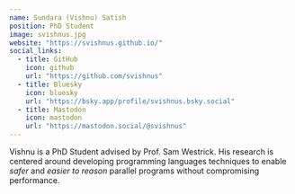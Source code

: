 ```yaml
---
name: Sundara (Vishnu) Satish
position: PhD Student
image: svishnus.jpg
website: "https://svishnus.github.io/"
social_links:
  - title: GitHub
    icon: github
    url: "https://github.com/svishnus"
  - title: Bluesky
    icon: bluesky
    url: "https://bsky.app/profile/svishnus.bsky.social"
  - title: Mastodon
    icon: mastodon
    url: "https://mastodon.social/@svishnus"
---
```

Vishnu is a PhD Student advised by Prof. Sam Westrick. His research is
centered around developing programming languages techniques to enable *safer* and 
*easier to reason* parallel programs without compromising performance.

